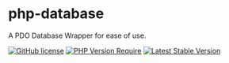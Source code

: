 # php-database
A PDO Database Wrapper for ease of use.

[![GitHub license](https://img.shields.io/badge/license-MIT-blue.svg)](https://raw.githubusercontent.com/Porthorian/pdo-wrapper/main/LICENSE)
[![PHP Version Require](http://poser.pugx.org/porthorian/pdo-wrapper/require/php)](https://packagist.org/packages/porthorian/pdo-wrapper)
[![Latest Stable Version](http://poser.pugx.org/porthorian/pdo-wrapper/v)](https://packagist.org/packages/porthorian/pdo-wrapper)